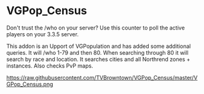 # VGPop_Census
Don't trust the /who on your server? Use this counter to poll the active players on your 3.3.5 server.

This addon is an Upport of VGPopulation and has added some additional queries. It will /who 1-79 and then 80. When searching through 80 it will search by race and location. It searches cities and all Northrend zones + instances. Also checks PvP maps.

https://raw.githubusercontent.com/TVBrowntown/VGPop_Census/master/VGPop_Census.png
